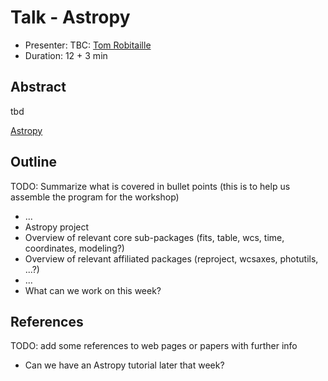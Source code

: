 # Talk - Astropy

* Presenter: TBC: [Tom Robitaille](https://github.com/astrofrog)
* Duration: 12 + 3 min

## Abstract

tbd

[Astropy](http://www.astropy.org/)

## Outline

TODO: Summarize what is covered in bullet points
(this is to help us assemble the program for the workshop)

* ...
* Astropy project
* Overview of relevant core sub-packages (fits, table, wcs, time, coordinates, modeling?)
* Overview of relevant affiliated packages (reproject, wcsaxes, photutils, ...?)
* ...
* What can we work on this week?

## References

TODO: add some references to web pages or papers with further info

* Can we have an Astropy tutorial later that week?
